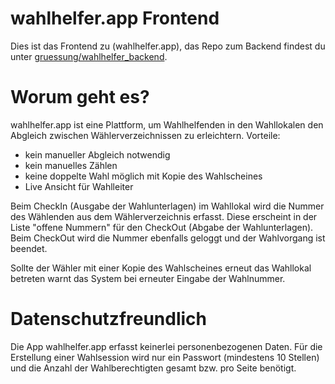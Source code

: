 # wahlhelfer.app Frontend

Dies ist das Frontend zu (wahlhelfer.app), das Repo zum Backend findest du unter [gruessung/wahlhelfer_backend](https://github.com/gruessung/wahlhelfer_backend).

# Worum geht es?
wahlhelfer.app ist eine Plattform, um Wahlhelfenden in den Wahllokalen den Abgleich zwischen Wählerverzeichnissen zu erleichtern.
Vorteile:
* kein manueller Abgleich notwendig
* kein manuelles Zählen 
* keine doppelte Wahl möglich mit Kopie des Wahlscheines
* Live Ansicht für Wahlleiter

Beim CheckIn (Ausgabe der Wahlunterlagen) im Wahllokal wird die Nummer des Wählenden aus dem Wählerverzeichnis erfasst. Diese erscheint in der Liste "offene Nummern" für den CheckOut (Abgabe der Wahlunterlagen).
Beim CheckOut wird die Nummer ebenfalls geloggt und der Wahlvorgang ist beendet.

Sollte der Wähler mit einer Kopie des Wahlscheines erneut das Wahllokal betreten warnt das System bei erneuter Eingabe der Wahlnummer. 

# Datenschutzfreundlich
Die App wahlhelfer.app erfasst keinerlei personenbezogenen Daten. Für die Erstellung einer Wahlsession wird nur ein Passwort (mindestens 10 Stellen) und die Anzahl der Wahlberechtigten gesamt bzw. pro Seite benötigt.
